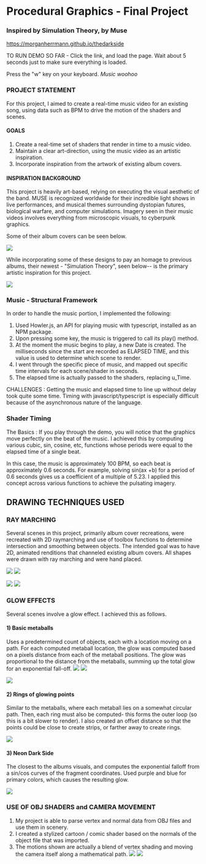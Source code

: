 # Procedural Graphics  - Final Project

### Inspired by Simulation Theory, by Muse

https://morganherrmann.github.io/thedarkside

TO RUN DEMO SO FAR - Click the link, and load the page. Wait about 5 seconds just to make sure everything is loaded.

Press the "w" key on your keyboard. *Music woohoo*

### PROJECT STATEMENT

For this project, I aimed to create a real-time music video for an existing song, using data such as BPM to drive the motion of the shaders and scenes.

#### GOALS

1) Create a real-time set of shaders that render in time to a music video.
2) Maintain a clear art-direction, using the music video as an artistic inspiration.
3) Incorporate inspiration from the artwork of existing album covers.

#### INSPIRATION BACKGROUND

This project is heavily art-based, relying on executing the visual aesthetic of the band.  MUSE is recognized worldwide for their incredible light shows in live performances, and musical themes surrounding dystopian futures, biological warfare, and computer simulations.  Imagery seen in their music videos involves everything from microscopic visuals, to cyberpunk graphics.

Some of their album covers can be seen below.

![](muse.jpg)

While incorporating some of these designs to pay an homage to previous albums, their newest - "Simulation Theory", seen below-- is the primary artistic inspiration for this project.

![](simulation.jpg)


### Music - Structural Framework
In order to handle the music portion, I implemented the following:

1) Used Howler.js, an API for playing music with typescript, installed as an NPM package.
2) Upon pressing some key, the music is triggered to call its play() method.
3) At the moment the music begins to play, a new Date is created.  The milliseconds since the start are recorded as ELAPSED TIME, and this value is used to determine which scene to render.
4) I went through the specific piece of music, and mapped out specific time intervals for each scene/shader in seconds.
5) The elapsed time is actually passed to the shaders, replacing u_Time.

CHALLENGES : Getting the music and elapsed time to line up without delay took quite some time.  Timing with javascript/typescript is especially difficult because of the asynchronous nature of the language.

### Shader Timing

The Basics : If you play through the demo, you will notice that the graphics move perfectly on the beat of the music.  I achieved this by computing various cubic, sin, cosine, etc, functions whose periods were equal to the elapsed time of a single beat.  

In this case, the music is approximately 100 BPM, so each beat is approximately 0.6 seconds.
For example, solving sin(ax +b) for a period of 0.6 seconds gives us a coefficient of a multiple of 5.23.  I applied this concept across various functions to achieve the pulsating imagery.


## DRAWING TECHNIQUES USED

### RAY MARCHING
Several scenes in this project, primarily album cover recreations, were recreated with 2D raymarching and use of toolbox functions to determine intersection and smoothing between objects.
The intended goal was to have 2D, animated renditions that channeled existing album covers. 
All shapes were drawn with ray marching and were hand placed.

![](origin.jpg) ![](gif2.gif)

![](uprising.jpg) ![](gif1.gif)

### GLOW EFFECTS

Several scenes involve a glow effect. I achieved this as follows.

#### 1) Basic metaballs
Uses a predetermined count of objects, each with a location moving on a path.  For each computed metaball location, the glow was computed based on a pixels distance from each of the metaball positions.  The glow was proportional to the distance from the metaballs, summing up the total glow for an exponential fall-off.
![](gif3.gif) ![](gif7.gif)

![](dark2.PNG)

#### 2) Rings of glowing points
Similar to the metaballs, where each metaball lies on a somewhat circular path.  Then, each ring must also be computed- this forms the outer loop (so this is a bit slower to render). I also created an offset distance so that the points could be close to create strips, or farther away to create rings.

![](gif4.gif)

#### 3) Neon Dark Side
The closest to the albums visuals, and computes the exponential falloff from a sin/cos curves of the fragment coordinates.  Used purple and blue for primary colors, which causes the resulting glow.

![](gif5.gif)

### USE OF OBJ SHADERS and CAMERA MOVEMENT

1) My project is able to parse vertex and normal data from OBJ files and use them in scenery.
2) I created a stylized cartoon / comic shader based on the normals of the object file that was imported.
3) The motions shown are actually a blend of vertex shading and moving the camera itself along a mathematical path.
![](gif8.gif)
![](dark.PNG)



